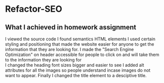 # Refactor-SEO

## What I achieved in homework assignment
I viewed the source code
I found semantics HTML elements
I used certain styling and positioning that made 
the website easier for anyone to get the information
that they are looking for.
I made the "Search Engine Optimization" on header
accessible for people to click on and will take them
to the information they are looking for\
I changed the heading font sizes bigger and easier to see
I added alt attributes for all the images so people understand incase images do not want to appear.
Finally I changed the title element to a desciptive title.